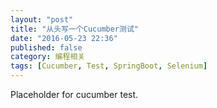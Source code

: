 ```yaml
---
layout: "post"
title: "从头写一个Cucumber测试"
date: "2016-05-23 22:36"
published: false
category: 编程相关
tags: [Cucumber, Test, SpringBoot, Selenium]
---
```


Placeholder for cucumber test.
